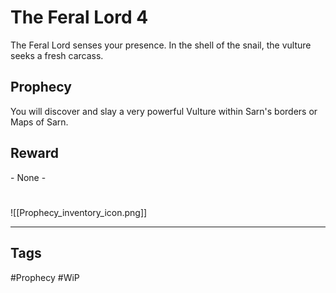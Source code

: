 # The Feral Lord 4
The Feral Lord senses your presence. In the shell of the snail, the vulture seeks a fresh carcass.
## Prophecy
You will discover and slay a very powerful Vulture within Sarn's borders or Maps of Sarn.
## Reward
\- None -

#
![[Prophecy_inventory_icon.png]]

---
## Tags
#Prophecy
#WiP 